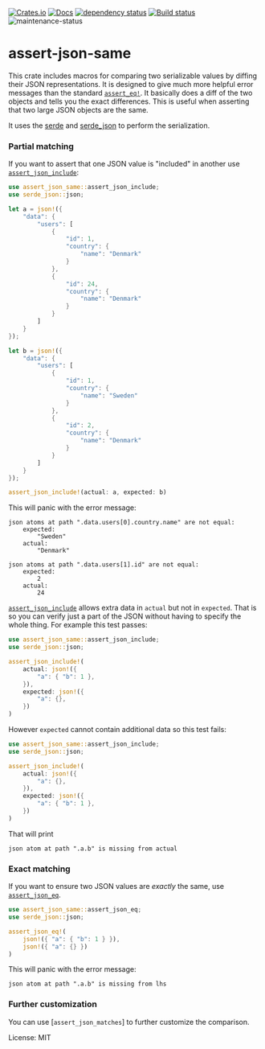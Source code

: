 [![Crates.io](https://img.shields.io/crates/v/assert-json-same.svg)](https://crates.io/crates/assert-json-same)
[![Docs](https://docs.rs/assert-json-same/badge.svg)](https://docs.rs/assert-json-same)
[![dependency status](https://deps.rs/repo/github/b-2u/assert-json-same/status.svg)](https://deps.rs/repo/github/b-2u/assert-json-same)
[![Build status](https://github.com/b-2u/assert-json-same/workflows/CI/badge.svg)](https://github.com/b-2u/assert-json-same/actions)
![maintenance-status](https://img.shields.io/badge/maintenance-passively--maintained-yellowgreen.svg)

# assert-json-same

This crate includes macros for comparing two serializable values by diffing their JSON
representations. It is designed to give much more helpful error messages than the standard
[`assert_eq!`]. It basically does a diff of the two objects and tells you the exact
differences. This is useful when asserting that two large JSON objects are the same.

It uses the [serde] and [serde_json] to perform the serialization.

[serde]: https://crates.io/crates/serde
[serde_json]: https://crates.io/crates/serde_json
[`assert_eq!`]: https://doc.rust-lang.org/std/macro.assert_eq.html

### Partial matching

If you want to assert that one JSON value is "included" in another use
[`assert_json_include`](macro.assert_json_include.html):

```rust
use assert_json_same::assert_json_include;
use serde_json::json;

let a = json!({
    "data": {
        "users": [
            {
                "id": 1,
                "country": {
                    "name": "Denmark"
                }
            },
            {
                "id": 24,
                "country": {
                    "name": "Denmark"
                }
            }
        ]
    }
});

let b = json!({
    "data": {
        "users": [
            {
                "id": 1,
                "country": {
                    "name": "Sweden"
                }
            },
            {
                "id": 2,
                "country": {
                    "name": "Denmark"
                }
            }
        ]
    }
});

assert_json_include!(actual: a, expected: b)
```

This will panic with the error message:

```
json atoms at path ".data.users[0].country.name" are not equal:
    expected:
        "Sweden"
    actual:
        "Denmark"

json atoms at path ".data.users[1].id" are not equal:
    expected:
        2
    actual:
        24
```

[`assert_json_include`](macro.assert_json_include.html) allows extra data in `actual` but not in `expected`. That is so you can verify just a part
of the JSON without having to specify the whole thing. For example this test passes:

```rust
use assert_json_same::assert_json_include;
use serde_json::json;

assert_json_include!(
    actual: json!({
        "a": { "b": 1 },
    }),
    expected: json!({
        "a": {},
    })
)
```

However `expected` cannot contain additional data so this test fails:

```rust
use assert_json_same::assert_json_include;
use serde_json::json;

assert_json_include!(
    actual: json!({
        "a": {},
    }),
    expected: json!({
        "a": { "b": 1 },
    })
)
```

That will print

```
json atom at path ".a.b" is missing from actual
```

### Exact matching

If you want to ensure two JSON values are *exactly* the same, use [`assert_json_eq`](macro.assert_json_eq.html).

```rust
use assert_json_same::assert_json_eq;
use serde_json::json;

assert_json_eq!(
    json!({ "a": { "b": 1 } }),
    json!({ "a": {} })
)
```

This will panic with the error message:

```
json atom at path ".a.b" is missing from lhs
```

### Further customization

You can use [`assert_json_matches`] to further customize the comparison.

License: MIT
